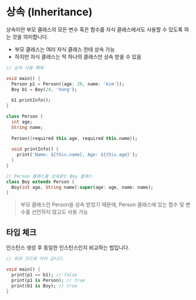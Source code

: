 # 상속 (Inheritance)

상속이란 부모 클래스의 모든 변수 혹은 함수를 자식 클래스에서도 사용할 수 있도록 하는 것을 의미합니다.

- 부모 클래스는 여러 자식 클래스 한테 상속 가능
- 하지만 자식 클래스는 딱 하나의 클래스만 상속 받을 수 있음

``` dart
// 상속 사용 예제

void main() {
  Person p1 = Person({age: 20, name: 'kim'});
  Boy b1 = Boy(24, 'hong');
  
  b1.printInfo();
}

class Person {
  int age;
  String name;
  
  Person({required this.age, required this.name});
  
  void printInfo() {
    print('Name: ${this.name}, Age: ${this.age}');
  }
}

// Person 클래스를 상속받는 Boy 클래스
class Boy extends Person {
  Boy(int age, String name):super(age: age, name: name);
}
```

> 부모 클래스인 Person을 상속 받았기 때문에, Person 클래스에 있는 함수 및 변수를 선언하지 않고도 사용 가능



## 타입 체크

 인스턴스 생성 후 동일한 인스턴스인지 비교하는 법입니다.

``` dart
// 위의 코드와 이어 갑니다.

void main() {
  print(p1 == b1); // false
  print(p1 is Person); // true
  print(b1 is Boy); // true
}
```

